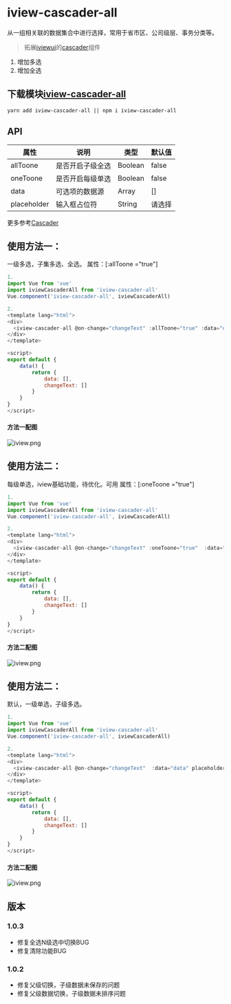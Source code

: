 # iview-cascader-all
从一组相关联的数据集合中进行选择，常用于省市区、公司级层、事务分类等。

> 拓展[iviewui](https://www.iviewui.com/)的[cascader](https://www.iviewui.com/components/cascader)组件

1. 增加多选
2. 增加全选

## 下载模块[iview-cascader-all](https://www.npmjs.com/package/iview-cascader-all)

```nodejs
yarn add iview-cascader-all || npm i iview-cascader-all
```

## API
| 属性         | 说明           | 类型     | 默认值 |
|------------ | -------------  | --------|-------|
| allToone    | 是否开启子级全选 | Boolean  | false  |
| oneToone    | 是否开启每级单选 | Boolean  | false  |
| data        | 可选项的数据源   | Array    |  []    |
| placeholder | 输入框占位符    | String    | 请选择  |


更多参考[Cascader](https://www.iviewui.com/components/cascader)

## 使用方法一：
一级多选，子集多选、全选。
属性：[:allToone ="true"]

```js
1.
import Vue from 'vue'
import iviewCascaderAll from 'iview-cascader-all'
Vue.component('iview-cascader-all', iviewCascaderAll)

2.
<template lang="html">
<div>
  <iview-cascader-all @on-change="changeText" :allToone="true" :data="data" placeholder="数据"></iview-cascader-all>
</div>
</template>

<script>
export default {
    data() {
        return {
            data: [],
            changeText: []
        }
    }
}
</script>

```  
#### 方法一配图
![iview.png](https://github.com/zhangrongliang/iview-cascader-all/blob/master/1.png?raw=true)

## 使用方法二：
每级单选，iview基础功能，待优化。可用
属性：[:oneToone ="true"]

```js
1.
import Vue from 'vue'
import iviewCascaderAll from 'iview-cascader-all'
Vue.component('iview-cascader-all', iviewCascaderAll)

2.
<template lang="html">
<div>
  <iview-cascader-all @on-change="changeText" :oneToone="true"  :data="data" placeholder="数据"></iview-cascader-all>
</div>
</template>

<script>
export default {
    data() {
        return {
            data: [],
            changeText: []
        }
    }
}
</script>

```  
#### 方法二配图
![iview.png](https://github.com/zhangrongliang/iview-cascader-all/blob/master/2.png?raw=true)

## 使用方法二：
默认，一级单选，子级多选。

```js
1.
import Vue from 'vue'
import iviewCascaderAll from 'iview-cascader-all'
Vue.component('iview-cascader-all', iviewCascaderAll)

2.
<template lang="html">
<div>
  <iview-cascader-all @on-change="changeText"  :data="data" placeholder="数据"></iview-cascader-all>
</div>
</template>

<script>
export default {
    data() {
        return {
            data: [],
            changeText: []
        }
    }
}
</script>

```  
#### 方法二配图
![iview.png](https://github.com/zhangrongliang/iview-cascader-all/blob/master/3.png?raw=true)


## 版本
### 1.0.3
- 修复全选N级选中切换BUG
- 修复清除功能BUG

### 1.0.2
- 修复父级切换，子级数据未保存的问题
- 修复父级数据切换，子级数据未排序问题
